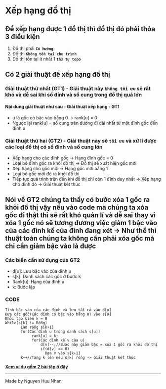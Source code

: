 # Xếp hạng đồ thị
## Để xếp hạng được 1 đồ thị thì đồ thị đó phải thỏa 3 điều kiện
1. Đồ thị phải **`Có hướng`**
1. Đồ thị **`Không tồn tại chu trình`**
1. Đồ thị tồn tại ít nhất 1 **`thứ tự topo`**
</hr>

## Có 2 giải thuật để xếp hạng đồ thị 
### Giải thuật thứ nhất (GT1) - Giải thuật này **`không tối ưu`** sẽ rất khó và dễ sai khi số đỉnh và số cung trong đồ thị quá lớn
#### Nội dung giải thuật như sau - Giải thuật xếp hạng - GT1
* u là gốc có bậc vào bằng 0 -> rank[u] = 0
* Ngược lại rank[u] = số cung trên đường đi dài nhất từ một đỉnh gốc đến đỉnh u
### Giải thuật thứ hai (GT2) - Giải thuật này sẽ **`tối ưu`** và xử lí được các loại đồ thị có số đỉnh và số cung lớn
* Xếp hạng cho các đỉnh gốc -> Hạng đỉnh gốc = 0
* Loại bỏ đỉnh gốc ra khỏi đồ thị -> Đồ thị sẽ xuất hiện gốc mới
* Xếp hạng cho gốc mới -> Hạng gốc mới bằng 1
* Loại bỏ gốc mới đó ra khỏi đồ thị
* Tiếp tục quá trình trên đến khi đồ thị chỉ còn 1 đỉnh duy nhất -> Xếp hạng cho đỉnh đó -> Giải thuật kết thúc
## Nói về GT2 chúng ta thấy có bước xóa 1 gốc ra khỏi đồ thị vậy nếu vào code mà chúng ta xóa gốc đi thật thì sẽ rất khó quản lí và dễ sai thay vì xóa 1 gốc nó sẽ tương đương việc giảm 1 bậc vào của các đỉnh kề của đỉnh đang xét -> Như thế thì thuật toán chúng ta không cần phải xóa gốc mà chỉ cần giảm bậc vào là được
### Các biến cần sử dụng của GT2
* d[u]: Lưu bậc vào của đỉnh u
* s[k]: Danh sách các gốc ở bước k
* Rank[u]: Hạng của đỉnh u
* k: Bước lặp
### CODE
```
Tính bậc vào của các đỉnh và lưu tất cả vào d[u]
Đưa các gốc(Các đỉnh có bậc vào bằng 0) vào s[0]
Khởi tạo biến k = 0 
While(s[k] != Rỗng)
       Làm rỗng s[k+1]
       for(Các đỉnh u trong danh sách s[u])
            rank[u] = k;
            for(Các đỉnh kề v của u)
                d[v]--;//Bước này giảm bậc = xóa 1 gốc ra khỏi đồ thị
                if(d[v] == 0)
                  Đưa v vào s[k+1]
       k++//Tăng k lên nếu s[k] rỗng -> Giải thuật kết thúc
```
**[Xem ví dụ gồm 2 bài tập ở đây](https://docs.google.com/spreadsheets/d/1pbiCp2ymAAHOYI1oPuYjZadiuNJW4SNVillljT0EdNU/edit?usp=sharing)**

<hr>

Made by Nguyen Huu Nhan
